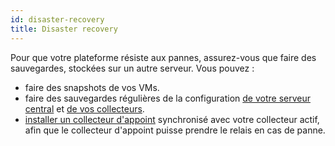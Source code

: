 ```yaml
---
id: disaster-recovery
title: Disaster recovery
---
```


Pour que votre plateforme résiste aux pannes, assurez-vous que faire des sauvegardes, stockées sur un autre serveur. Vous pouvez :

- faire des snapshots de vos VMs.
- faire des sauvegardes régulières de la configuration [de votre serveur central](backup.md) et [de vos collecteurs](backup-poller.md).
- [installer un collecteur d'appoint](backup-poller.md#standby-poller) synchronisé avec votre collecteur actif, afin que le collecteur d'appoint puisse prendre le relais en cas de panne.
